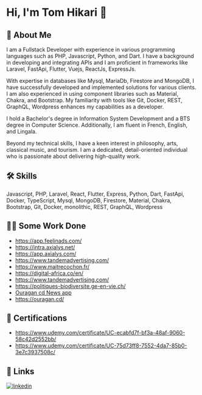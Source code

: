 
# Hi, I'm Tom Hikari 👋


## 🚀 About Me
I am a Fullstack Developer with experience in various programming languages such as PHP, Javascript, Python, and Dart. I have a background in developing and integrating APIs and I am proficient in frameworks like Laravel, FastApi, Flutter, Vuejs, ReactJs, ExpressJs.

With expertise in databases like Mysql, MariaDb, Firestore and MongoDB, I have successfully developed and implemented solutions for various clients. I am also experienced in using component libraries such as Material, Chakra, and Bootstrap. My familiarity with tools like Git, Docker, REST, GraphQL, Wordpress enhances my capabilities as a developer.

I hold a Bachelor's degree in Information System Development and a BTS degree in Computer Science. Additionally, I am fluent in French, English, and Lingala.

Beyond my technical skills, I have a keen interest in philosophy, arts, classical music, and tourism. I am a dedicated, detail-oriented individual who is passionate about delivering high-quality work.



## 🛠 Skills
Javascript, PHP, Laravel, React, Flutter, Express, Python, Dart, FastApi, Docker, TypeScript, Mysql, MongoDB, Firestore, Material, Chakra, Bootstrap, Git, Docker, monolithic, REST, GraphQL, Wordpress


## 👩‍💻 Some Work Done

- https://app.feelinads.com/
- https://intra.axialys.net/
- https://app.axialys.com/
- https://www.tandemadvertising.com/
- https://www.maitrecochon.fr/
- https://digital-africa.co/en/
- https://www.tandemadvertising.com/
- https://politiques-biodiversite.ge-en-vie.ch/
- [Ouragan cd News app](https://play.google.com/store/apps/details?id=com.ouragancd.ouragan_app&pcampaignid=web_share)
- https://ouragan.cd/

## 🚀 Certifications

- https://www.udemy.com/certificate/UC-ecabfd7f-bf3a-48af-9060-58c42d2552bb/
- https://www.udemy.com/certificate/UC-75d73ff8-7552-4da7-85b0-3e7c3937508c/


## 🔗 Links

[![linkedin](https://img.shields.io/badge/linkedin-0A66C2?style=for-the-badge&logo=linkedin&logoColor=white)](https://www.linkedin.com/in/tom-hikari-4041a5130/)


